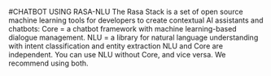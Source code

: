 #CHATBOT
USING RASA-NLU
The Rasa Stack is a set of open source machine learning tools for developers to create contextual AI assistants and chatbots: Core = a chatbot framework with machine learning-based dialogue management.
NLU = a library for natural language understanding with intent classification and entity extraction NLU and Core are independent. You can use NLU without Core, and vice versa. We recommend using both.
